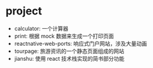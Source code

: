 # project

- calculator: 一个计算器
- print: 根据 mock 数据来生成一个打印页面
- reactnative-web-ports: 响应式门户网站，涉及大量动画
- tourpage: 旅游资讯的一个静态页面组成的网站
- jianshu: 使用 react 技术栈实现的简书部分功能
